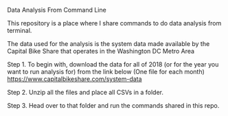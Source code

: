 Data Analysis From Command Line

This repository is a place where I share commands to do data analysis from terminal. 

The data used for the analysis is the system data made available by the Capital Bike Share that operates in the 
Washington DC Metro Area


Step 1. 
To begin with, download the data for all of 2018 (or for the year you want to run analysis for) from the link below (One file for each month)
https://www.capitalbikeshare.com/system-data


Step 2. 
Unzip all the files and place all CSVs in a folder.  


Step 3. 
Head over to that folder and run the commands shared in this repo. 
